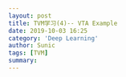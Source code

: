 ```yaml
---
layout: post
title: TVM学习(4)-- VTA Example
date: 2019-10-03 16:25
category: 'Deep Learning'
author: Sunic
tags: [TVM]
summary: 
---
```


